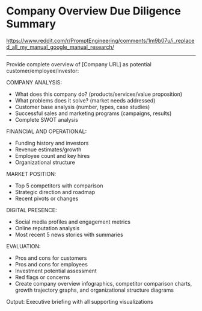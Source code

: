 # Company Overview Due Diligence Summary

<https://www.reddit.com/r/PromptEngineering/comments/1m9b07u/i_replaced_all_my_manual_google_manual_research/>

---

Provide complete overview of [Company URL] as potential customer/employee/investor:

COMPANY ANALYSIS:

- What does this company do? (products/services/value proposition)
- What problems does it solve? (market needs addressed)
- Customer base analysis (number, types, case studies)
- Successful sales and marketing programs (campaigns, results)
- Complete SWOT analysis

FINANCIAL AND OPERATIONAL:

- Funding history and investors
- Revenue estimates/growth
- Employee count and key hires
- Organizational structure

MARKET POSITION:

- Top 5 competitors with comparison
- Strategic direction and roadmap
- Recent pivots or changes

DIGITAL PRESENCE:

- Social media profiles and engagement metrics
- Online reputation analysis
- Most recent 5 news stories with summaries

EVALUATION:

- Pros and cons for customers
- Pros and cons for employees
- Investment potential assessment
- Red flags or concerns
- Create company overview infographics, competitor comparison charts, growth trajectory graphs, and organizational structure diagrams

Output: Executive briefing with all supporting visualizations

